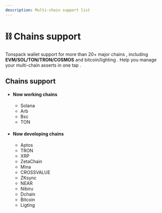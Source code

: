 ```yaml
---
description: Multi-chain support list
---
```


# ⛓️ Chains support

Tonspack wallet support for more than 20+ major chains , including **EVM/SOL/TON/TRON/COSMOS** and bitcoin/lighting . Help you manage your multi-chain asserts in one tap .

## Chains support&#x20;

* #### Now working chains
  * Solana
  * Arb
  * Bsc
  * TON
* #### Now developing chains&#x20;
  * Aptos
  * TRON
  * XRP
  * ZetaChain
  * Mina
  * CROSSVALUE
  * ZKsync
  * NEAR
  * Nibiru
  * Dchain
  * Bitcoin
  * Ligting
